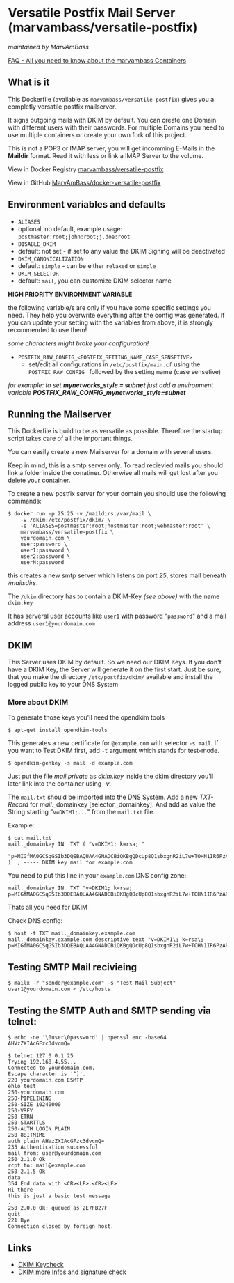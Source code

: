 # Versatile Postfix Mail Server (marvambass/versatile-postfix)
_maintained by MarvAmBass_

[FAQ - All you need to know about the marvambass Containers](https://marvin.im/docker-faq-all-you-need-to-know-about-the-marvambass-containers/)


## What is it

This Dockerfile (available as `marvambass/versatile-postfix`) gives you a completly versatile postfix
mailserver.

It signs outgoing mails with DKIM by default. You can create one Domain with different users with their passwords. For multiple Domains you need to use multiple containers or create your own fork of this project.

This is not a POP3 or IMAP server, you will get incomming E-Mails in the __Maildir__ format. Read it with less or link a IMAP Server to the volume.

View in Docker Registry [marvambass/versatile-postfix](https://registry.hub.docker.com/u/marvambass/versatile-postfix/)

View in GitHub [MarvAmBass/docker-versatile-postfix](https://github.com/MarvAmBass/docker-versatile-postfix/)


## Environment variables and defaults

* `ALIASES`
 * optional, no default, example usage: `postmaster:root;john:root;j.doe:root`
* `DISABLE_DKIM`
 * default: not set - if set to any value the DKIM Signing will be deactivated
* `DKIM_CANONICALIZATION`
 * default: `simple` - can be either `relaxed` or `simple`
* `DKIM_SELECTOR`
 * default: `mail`, you can customize DKIM selector name

__HIGH PRIORITY ENVIRONMENT VARIABLE__

the following variable/s are only if you have some specific settings you need.
They help you overwrite everything after the config was generated.
If you can update your setting with the variables from above, it is strongly recommended to use them!

_some characters might brake your configuration!_

- `POSTFIX_RAW_CONFIG_<POSTFIX_SETTING_NAME_CASE_SENSETIVE>`
    - set/edit all configurations in `/etc/postfix/main.cf` using the `POSTFIX_RAW_CONFIG_` followed by the setting name (case sensetive)

_for example: to set_ ___mynetworks_style = subnet___ _just add a environment variable_ ___POSTFIX_RAW_CONFIG_mynetworks_style=subnet___


## Running the Mailserver

This Dockerfile is build to be as versatile as possible.
Therefore the startup script takes care of all the important things.

You can easily create a new Mailserver for a domain with several users.

Keep in mind, this is a smtp server only.
To read recievied mails you should link a folder inside the conatiner.
Otherwise all mails will get lost after you delete your container.

To create a new postfix server for your domain you should use the following commands:

```
$ docker run -p 25:25 -v /maildirs:/var/mail \
    -v /dkim:/etc/postfix/dkim/ \
    -e 'ALIASES=postmaster:root;hostmaster:root;webmaster:root' \
    marvambass/versatile-postfix \
    yourdomain.com \
    user:password \
    user1:password \
    user2:password \
    userN:password
```

this creates a new smtp server which listens on port _25_, stores mail beneath _/mailsdirs_.

The `/dkim` directory has to contain a DKIM-Key _(see above)_ with the name `dkim.key`

It has serveral user accounts like `user1` with password "`password`" and a mail address `user1@yourdomain.com`


## DKIM

This Server uses DKIM by default. So we need our DKIM Keys.
If you don't have a DKIM Key, the Server will generate it on the first start.
Just be sure, that you make the directory `/etc/postfix/dkim/` available and
install the logged public key to your DNS System


### More about DKIM
To generate those keys you'll need the opendkim tools

```
$ apt-get install opendkim-tools
```

This generates a new certificate for `@example.com` with selector `-s mail`. If you want to Test DKIM first, add `-t` argument which stands for test-mode.

```
$ opendkim-genkey -s mail -d example.com
```

Just put the file _mail.private_ as _dkim.key_ inside the dkim directory you'll later link into the container using _-v_.

The `mail.txt` should be imported into the DNS System. Add a new _TXT-Record_ for _mail_.\_domainkey [selector.\_domainkey]. And add as value the String starting "`v=DKIM1;...`" from the `mail.txt` file.

Example:

```
$ cat mail.txt
mail._domainkey	IN	TXT	( "v=DKIM1; k=rsa; "
	  "p=MIGfMA0GCSqGSIb3DQEBAQUAA4GNADCBiQKBgQDcUp8Q1sbxgnR2iL7w+TOHN1IR6PzAP3vmUoPfeN07NGfWo8Wzxyn+hqqnC+mbPOW4ZDoAiu5dvpPsCt1RQalwBw/iPlB/8ScTlPGRpsTLo4ruCDL+yVkw32/UhvCL8vbZxM/Q7ELjO6AqRRW/KuCvbd5gNRYGeyjWd+UQAfmBJQIDAQAB" )  ; ----- DKIM key mail for example.com
```

You need to put this line in your `example.com` DNS config zone:

```
mail._domainkey	IN	TXT	"v=DKIM1; k=rsa; p=MIGfMA0GCSqGSIb3DQEBAQUAA4GNADCBiQKBgQDcUp8Q1sbxgnR2iL7w+TOHN1IR6PzAP3vmUoPfeN07NGfWo8Wzxyn+hqqnC+mbPOW4ZDoAiu5dvpPsCt1RQalwBw/iPlB/8ScTlPGRpsTLo4ruCDL+yVkw32/UhvCL8vbZxM/Q7ELjO6AqRRW/KuCvbd5gNRYGeyjWd+UQAfmBJQIDAQAB"
```

Thats all you need for DKIM

Check DNS config:

```
$ host -t TXT mail._domainkey.example.com
mail._domainkey.example.com descriptive text "v=DKIM1\; k=rsa\; p=MIGfMA0GCSqGSIb3DQEBAQUAA4GNADCBiQKBgQDcUp8Q1sbxgnR2iL7w+TOHN1IR6PzAP3vmUoPfeN07NGfWo8Wzxyn+hqqnC+mbPOW4ZDoAiu5dvpPsCt1RQalwBw/iPlB/8ScTlPGRpsTLo4ruCDL+yVkw32/UhvCL8vbZxM/Q7ELjO6AqRRW/KuCvbd5gNRYGeyjWd+UQAfmBJQIDAQAB"
```


## Testing SMTP Mail recivieing

```
$ mailx -r "sender@example.com" -s "Test Mail Subject" user1@yourdomain.com < /etc/hosts
```


## Testing the SMTP Auth and SMTP sending via telnet:

```
$ echo -ne '\0user\0password' | openssl enc -base64
AHVzZXIAcGFzc3dvcmQ=

$ telnet 127.0.0.1 25
Trying 192.168.4.55...
Connected to yourdomain.com.
Escape character is '^]'.
220 yourdomain.com ESMTP
ehlo test
250-yourdomain.com
250-PIPELINING
250-SIZE 10240000
250-VRFY
250-ETRN
250-STARTTLS
250-AUTH LOGIN PLAIN
250 8BITMIME
auth plain AHVzZXIAcGFzc3dvcmQ=
235 Authentication successful
mail from: user@yourdomain.com
250 2.1.0 Ok
rcpt to: mail@example.com
250 2.1.5 Ok
data
354 End data with <CR><LF>.<CR><LF>
Hi there
this is just a basic test message
.
250 2.0.0 Ok: queued as 2E7FB27F
quit
221 Bye
Connection closed by foreign host.
```


## Links

* [DKIM Keycheck](http://dkimcore.org/c/keycheck)
* [DKIM more Infos and signature check](http://www.elandsys.com/resources/mail/dkim/opendkim.html)
